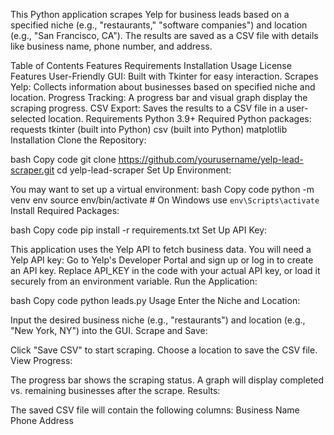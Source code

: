 This Python application scrapes Yelp for business leads based on a specified niche (e.g., "restaurants," "software companies") and location (e.g., "San Francisco, CA"). The results are saved as a CSV file with details like business name, phone number, and address.

Table of Contents
Features
Requirements
Installation
Usage
License
Features
User-Friendly GUI: Built with Tkinter for easy interaction.
Scrapes Yelp: Collects information about businesses based on specified niche and location.
Progress Tracking: A progress bar and visual graph display the scraping progress.
CSV Export: Saves the results to a CSV file in a user-selected location.
Requirements
Python 3.9+
Required Python packages:
requests
tkinter (built into Python)
csv (built into Python)
matplotlib
Installation
Clone the Repository:

bash
Copy code
git clone https://github.com/yourusername/yelp-lead-scraper.git
cd yelp-lead-scraper
Set Up Environment:

You may want to set up a virtual environment:
bash
Copy code
python -m venv env
source env/bin/activate  # On Windows use `env\Scripts\activate`
Install Required Packages:

bash
Copy code
pip install -r requirements.txt
Set Up API Key:

This application uses the Yelp API to fetch business data. You will need a Yelp API key:
Go to Yelp's Developer Portal and sign up or log in to create an API key.
Replace API_KEY in the code with your actual API key, or load it securely from an environment variable.
Run the Application:

bash
Copy code
python leads.py
Usage
Enter the Niche and Location:

Input the desired business niche (e.g., "restaurants") and location (e.g., "New York, NY") into the GUI.
Scrape and Save:

Click "Save CSV" to start scraping.
Choose a location to save the CSV file.
View Progress:

The progress bar shows the scraping status. A graph will display completed vs. remaining businesses after the scrape.
Results:

The saved CSV file will contain the following columns:
Business Name
Phone
Address
